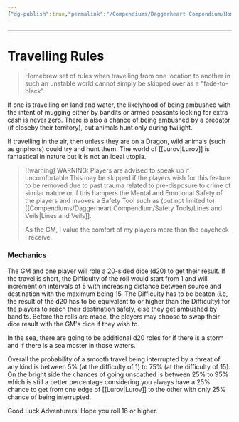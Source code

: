 ```yaml
---
{"dg-publish":true,"permalink":"/Compendiums/Daggerheart Compendium/Homebrew/Travelling Rules/"}
---
```



---
# Travelling Rules
> Homebrew set of rules when travelling from one location to another in such an unstable world cannot simply be skipped over as a "fade-to-black".

If one is travelling on land and water, the likelyhood of being ambushed with the intent of mugging either by bandits or armed peasants looking for extra cash is never zero. There is also a chance of being ambushed by a predator (if closeby their territory), but animals hunt only during twilight. 

If travelling in the air, then unless they are on a Dragon, wild animals (such as griphons) could try and hunt them. The world of [[Lurov\|Lurov]] is fantastical in nature but it is not an ideal utopia.


> [!warning] WARNING: Players are advised to speak up if uncomfortable
> This may be skipped if the players wish for this feature to be removed due to past trauma related to pre-disposure to crime of similar nature or if this hampers the Mental and Emotional Safety of the players and invokes a Safety Tool such as (but not limited to) [[Compendiums/Daggerheart Compendium/Safety Tools/Lines and Veils\|Lines and Veils]].
> 
> As the GM, I value the comfort of my players more than the paycheck I receive.

### Mechanics
The GM and one player will role a 20-sided dice (d20) to get their result. If the travel is short, the Difficulty of the roll would start from 1 and will increment on intervals of 5 with increasing distance between source and destination with the maximum being 15. The Difficulty has to be beaten (i.e, the result of the d20 has to be equivalent to or higher than the Difficulty) for the players to reach their destination safely, else they get ambushed by bandits. Before the rolls are made, the players may choose to swap their dice result with the GM's dice if they wish to.

In the sea, there are going to be additional d20 roles for if there is a storm and if there is a sea moster in those waters.

Overall the probability of a smooth travel being interrupted by a threat of any kind is between 5% (at the difficulty of 1) to 75% (at the difficulty of 15). On the bright side the chances of going unscathed is between 25% to 95% which is still a better percentage considering you always have a 25% chance to get from one edge of [[Lurov\|Lurov]] to the other with only 25% chance of being interrupted.

Good Luck Adventurers! Hope you roll 16 or higher.